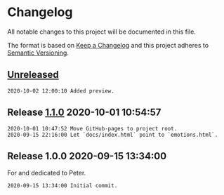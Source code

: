 # Changelog

All notable changes to this project will be documented in this file.

The format is based on [Keep a Changelog](http://keepachangelog.com/en/1.0.0/)
and this project adheres to [Semantic Versioning](http://semver.org/spec/v2.0.0.html).

## [Unreleased]

```
2020-10-02 12:00:10 Added preview.
```

## Release [1.1.0] 2020-10-01 10:54:57

```
2020-10-01 10:47:52 Move GitHub-pages to project root.
2020-09-15 22:16:00 Let `docs/index.html` point to `emotions.html`.
```

## Release 1.0.0 2020-09-15 13:34:00

For and dedicated to Peter.

```
2020-09-15 13:34:00 Initial commit.
```

[Unreleased]: https://github.com/xyzzy/emotions/compare/v1.1.0...HEAD
[1.1.0]: https://github.com/xyzzy/emotions/compare/v1.0.0...v1.1.0
